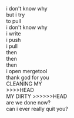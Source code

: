 i don't know why  
but i try  
to pull  
i don't know why  
i write  
i push  
i pull  
then  
then  
then  
i open mergetool  
thank god for you  
CLEANING MY  
\>>>>HEAD  
MY DIRTY >>>>>>HEAD  
are we done now?  
can i ever really quit you?